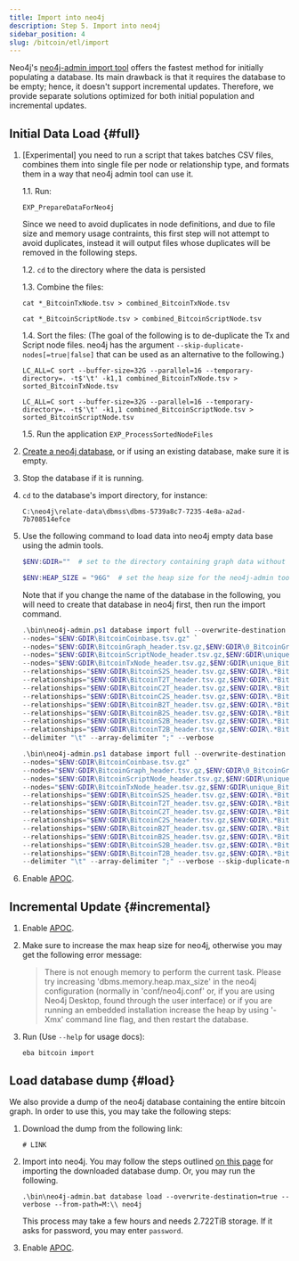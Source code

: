 ```yaml
---
title: Import into neo4j
description: Step 5. Import into neo4j
sidebar_position: 4
slug: /bitcoin/etl/import
---
```



Neo4j's [neo4j-admin import tool](https://neo4j.com/docs/operations-manual/4.4/tools/neo4j-admin/neo4j-admin-import/) 
offers the fastest method for initially populating a database. 
Its main drawback is that it requires the database to be empty;
hence, it doesn't support incremental updates. 
Therefore, we provide separate solutions optimized for both 
initial population and incremental updates.


## Initial Data Load {#full}

1.  [Experimental] you need to run a script that takes batches CSV files, 
    combines them into single file per node or relationship type, and formats them 
    in a way that neo4j admin tool can use it. 

    1.1. Run:

    ```shell
    EXP_PrepareDataForNeo4j
    ```

    Since we need to avoid duplicates in node definitions, and due to file size and memory usage contraints, 
    this first step will not attempt to avoid duplicates, instead it will output files
    whose duplicates will be removed in the following steps.

    1.2. `cd` to the directory where the data is persisted

    1.3. Combine the files:

    ```shell
    cat *_BitcoinTxNode.tsv > combined_BitcoinTxNode.tsv
    ```

    ```shell
    cat *_BitcoinScriptNode.tsv > combined_BitcoinScriptNode.tsv
    ```

    1.4. Sort the files:
    (The goal of the following is to de-duplicate the Tx and Script node files. neo4j has the argument `--skip-duplicate-nodes[=true|false]` that can be used as an alternative to the following.)

    ```shell
    LC_ALL=C sort --buffer-size=32G --parallel=16 --temporary-directory=. -t$'\t' -k1,1 combined_BitcoinTxNode.tsv > sorted_BitcoinTxNode.tsv
    ```

    ```shell
    LC_ALL=C sort --buffer-size=32G --parallel=16 --temporary-directory=. -t$'\t' -k1,1 combined_BitcoinScriptNode.tsv > sorted_BitcoinScriptNode.tsv
    ```

    1.5. Run the application `EXP_ProcessSortedNodeFiles`


2. [Create a neo4j database](https://neo4j.com/docs/desktop/current/operations/database-management/#_create_a_new_database), 
    or if using an existing database, make sure it is empty.

3. Stop the database if it is running.

4. `cd` to the database's import directory, for instance: 

    ```
    C:\neo4j\relate-data\dbmss\dbms-5739a8c7-7235-4e8a-a2ad-7b708514efce
    ```

5. Use the following command to load data into neo4j empty data base using the admin tools.

    ```powershell
    $ENV:GDIR=""  # set to the directory containing graph data without the trailing `\`
    ```

    ```powershell
    $ENV:HEAP_SIZE = "96G"  # set the heap size for the neo4j-admin tool
    ```

    Note that if you change the name of the database in the following, you will need to 
    create that database in neo4j first, then run the import command.

    ```powershell title="neo4j admin"
    .\bin\neo4j-admin.ps1 database import full --overwrite-destination neo4j `
    --nodes="$ENV:GDIR\BitcoinCoinbase.tsv.gz" `
    --nodes="$ENV:GDIR\BitcoinGraph_header.tsv.gz,$ENV:GDIR\0_BitcoinGraph.tsv.gz" `
    --nodes="$ENV:GDIR\BitcoinScriptNode_header.tsv.gz,$ENV:GDIR\unique_BitcoinScriptNode.tsv.gz" `
    --nodes="$ENV:GDIR\BitcoinTxNode_header.tsv.gz,$ENV:GDIR\unique_BitcoinTxNode.tsv.gz" `
    --relationships="$ENV:GDIR\BitcoinS2S_header.tsv.gz,$ENV:GDIR\.*BitcoinS2S.tsv.gz" `
    --relationships="$ENV:GDIR\BitcoinT2T_header.tsv.gz,$ENV:GDIR\.*BitcoinT2T.tsv.gz" `
    --relationships="$ENV:GDIR\BitcoinC2T_header.tsv.gz,$ENV:GDIR\.*BitcoinC2T.tsv.gz" `
    --relationships="$ENV:GDIR\BitcoinC2S_header.tsv.gz,$ENV:GDIR\.*BitcoinC2S.tsv.gz" `
    --relationships="$ENV:GDIR\BitcoinB2T_header.tsv.gz,$ENV:GDIR\.*BitcoinB2T.tsv.gz" `
    --relationships="$ENV:GDIR\BitcoinB2S_header.tsv.gz,$ENV:GDIR\.*BitcoinB2S.tsv.gz" `
    --relationships="$ENV:GDIR\BitcoinS2B_header.tsv.gz,$ENV:GDIR\.*BitcoinS2B.tsv.gz" `
    --relationships="$ENV:GDIR\BitcoinT2B_header.tsv.gz,$ENV:GDIR\.*BitcoinT2B.tsv.gz" `
    --delimiter "\t" --array-delimiter ";" --verbose
    ```

    ```powershell title="neo4j admin (skip duplicates)"
    .\bin\neo4j-admin.ps1 database import full --overwrite-destination neo4j `
    --nodes="$ENV:GDIR\BitcoinCoinbase.tsv.gz" `
    --nodes="$ENV:GDIR\BitcoinGraph_header.tsv.gz,$ENV:GDIR\0_BitcoinGraph.tsv.gz" `
    --nodes="$ENV:GDIR\BitcoinScriptNode_header.tsv.gz,$ENV:GDIR\unique_BitcoinScriptNode.tsv.gz" `
    --nodes="$ENV:GDIR\BitcoinTxNode_header.tsv.gz,$ENV:GDIR\unique_BitcoinTxNode.tsv.gz" `
    --relationships="$ENV:GDIR\BitcoinS2S_header.tsv.gz,$ENV:GDIR\.*BitcoinS2S.tsv.gz" `
    --relationships="$ENV:GDIR\BitcoinT2T_header.tsv.gz,$ENV:GDIR\.*BitcoinT2T.tsv.gz" `
    --relationships="$ENV:GDIR\BitcoinC2T_header.tsv.gz,$ENV:GDIR\.*BitcoinC2T.tsv.gz" `
    --relationships="$ENV:GDIR\BitcoinC2S_header.tsv.gz,$ENV:GDIR\.*BitcoinC2S.tsv.gz" `
    --relationships="$ENV:GDIR\BitcoinB2T_header.tsv.gz,$ENV:GDIR\.*BitcoinB2T.tsv.gz" `
    --relationships="$ENV:GDIR\BitcoinB2S_header.tsv.gz,$ENV:GDIR\.*BitcoinB2S.tsv.gz" `
    --relationships="$ENV:GDIR\BitcoinS2B_header.tsv.gz,$ENV:GDIR\.*BitcoinS2B.tsv.gz" `
    --relationships="$ENV:GDIR\BitcoinT2B_header.tsv.gz,$ENV:GDIR\.*BitcoinT2B.tsv.gz" `
    --delimiter "\t" --array-delimiter ";" --verbose --skip-duplicate-nodes

6. Enable [APOC](https://neo4j.com/docs/apoc/current/installation/).


## Incremental Update {#incremental}

1. Enable [APOC](https://neo4j.com/docs/apoc/current/installation/).

2. Make sure to increase the max heap size for neo4j, otherwise you may get the following error message:

    > There is not enough memory to perform the current task.
    > Please try increasing 'dbms.memory.heap.max_size' in
    > the neo4j configuration (normally in 'conf/neo4j.conf'
    > or, if you are using Neo4j Desktop, found through the
    > user interface) or if you are running an embedded
    > installation increase the heap by using '-Xmx'
    > command line flag, and then restart the database.

3. Run (Use `--help` for usage docs):

    ```
    eba bitcoin import
    ```




## Load database dump {#load}

We also provide a dump of the neo4j database containing the entire bitcoin graph.
In order to use this, you may take the following steps:

1. Download the dump from the following link:

    ```shell
    # LINK
    ```

2. Import into neo4j. You may follow the steps outlined 
[on this page](https://neo4j.com/docs/operations-manual/current/backup-restore/restore-dump/)
for importing the downloaded database dump. Or, you may run the following.


    ```
    .\bin\neo4j-admin.bat database load --overwrite-destination=true --verbose --from-path=M:\\ neo4j
    ```

    This process may take a few hours and needs 2.722TiB storage. 
    If it asks for password, you may enter `password`.

3. Enable [APOC](https://neo4j.com/docs/apoc/current/installation/).
